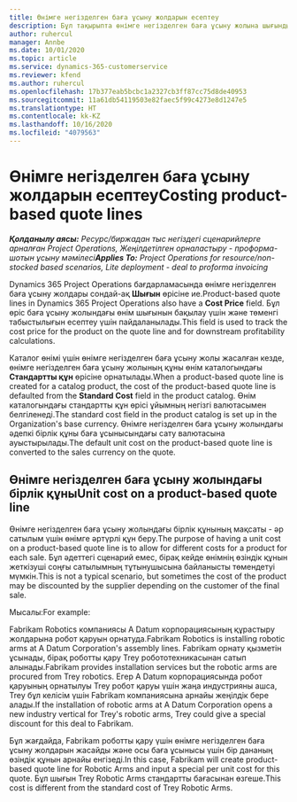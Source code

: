 ```yaml
---
title: Өнімге негізделген баға ұсыну жолдарын есептеу
description: Бұл тақырыпта өнімге негізделген баға ұсыну жолына шығынды қолдану туралы ақпарат берілген.
author: ruhercul
manager: Annbe
ms.date: 10/01/2020
ms.topic: article
ms.service: dynamics-365-customerservice
ms.reviewer: kfend
ms.author: ruhercul
ms.openlocfilehash: 17b377eab5bcbc1a2327cb3ff87cc75d8de40953
ms.sourcegitcommit: 11a61db54119503e82faec5f99c4273e8d1247e5
ms.translationtype: HT
ms.contentlocale: kk-KZ
ms.lasthandoff: 10/16/2020
ms.locfileid: "4079563"
---
```

# <a name="costing-product-based-quote-lines"></a><span data-ttu-id="65d12-103">Өнімге негізделген баға ұсыну жолдарын есептеу</span><span class="sxs-lookup"><span data-stu-id="65d12-103">Costing product-based quote lines</span></span>

<span data-ttu-id="65d12-104">_**Қолданылу аясы:** Ресурс/биржадан тыс негіздегі сценарийлерге арналған Project Operations, Жеңілдетілген орналастыру - проформа-шотын ұсыну мәмілесі_</span><span class="sxs-lookup"><span data-stu-id="65d12-104">_**Applies To:** Project Operations for resource/non-stocked based scenarios, Lite deployment - deal to proforma invoicing_</span></span>


<span data-ttu-id="65d12-105">Dynamics 365 Project Operations бағдарламасында өнімге негізделген баға ұсыну жолдары сондай-ақ **Шығын** өрісіне ие.</span><span class="sxs-lookup"><span data-stu-id="65d12-105">Product-based quote lines in Dynamics 365 Project Operations also have a **Cost Price** field.</span></span> <span data-ttu-id="65d12-106">Бұл өріс баға ұсыну жолындағы өнім шығынын бақылау үшін және төменгі табыстылығын есептеу үшін пайдаланылады.</span><span class="sxs-lookup"><span data-stu-id="65d12-106">This field is used to track the cost price for the product on the quote line and for downstream profitability calculations.</span></span>

<span data-ttu-id="65d12-107">Каталог өнімі үшін өнімге негізделген баға ұсыну жолы жасалған кезде, өнімге негізделген баға ұсыну жолының құны өнім каталогындағы **Стандартты құн** өрісіне орнатылады.</span><span class="sxs-lookup"><span data-stu-id="65d12-107">When a product-based quote line is created for a catalog product, the cost of the product-based quote line is defaulted from the **Standard Cost** field in the product catalog.</span></span> <span data-ttu-id="65d12-108">Өнім каталогындағы стандартты құн өрісі ұйымның негізгі валютасымен белгіленеді.</span><span class="sxs-lookup"><span data-stu-id="65d12-108">The standard cost field in the product catalog is set up in the Organization's base currency.</span></span> <span data-ttu-id="65d12-109">Өнімге негізделген баға ұсыну жолындағы әдепкі бірлік құны баға ұсынысындағы сату валютасына ауыстырылады.</span><span class="sxs-lookup"><span data-stu-id="65d12-109">The default unit cost on the product-based quote line is converted to the sales currency on the quote.</span></span>

## <a name="unit-cost-on-a-product-based-quote-line"></a><span data-ttu-id="65d12-110">Өнімге негізделген баға ұсыну жолындағы бірлік құны</span><span class="sxs-lookup"><span data-stu-id="65d12-110">Unit cost on a product-based quote line</span></span>

<span data-ttu-id="65d12-111">Өнімге негізделген баға ұсыну жолындағы бірлік құнының мақсаты - әр сатылым үшін өнімге әртүрлі құн беру.</span><span class="sxs-lookup"><span data-stu-id="65d12-111">The purpose of having a unit cost on a product-based quote line is to allow for different costs for a product for each sale.</span></span> <span data-ttu-id="65d12-112">Бұл әдеттегі сценарий емес, бірақ кейде өнімнің өзіндік құнын жеткізуші соңғы сатылымның тұтынушысына байланысты төмендетуі мүмкін.</span><span class="sxs-lookup"><span data-stu-id="65d12-112">This is not a typical scenario, but sometimes the cost of the product may be discounted by the supplier depending on the customer of the final sale.</span></span>

<span data-ttu-id="65d12-113">Мысалы:</span><span class="sxs-lookup"><span data-stu-id="65d12-113">For example:</span></span>

<span data-ttu-id="65d12-114">Fabrikam Robotics компаниясы A Datum корпорациясының құрастыру жолдарына робот қаруын орнатуда.</span><span class="sxs-lookup"><span data-stu-id="65d12-114">Fabrikam Robotics is installing robotic arms at A Datum Corporation's assembly lines.</span></span> <span data-ttu-id="65d12-115">Fabrikam орнату қызметін ұсынады, бірақ роботты қару Trey робототехникасынан сатып алынады.</span><span class="sxs-lookup"><span data-stu-id="65d12-115">Fabrikam provides installation services but the robotic arms are procured from Trey robotics.</span></span> <span data-ttu-id="65d12-116">Егер А Datum корпорациясында робот қаруының орнатылуы Trey робот қаруы үшін жаңа индустрияны ашса, Trey бұл келісім үшін Fabrikam компаниясына арнайы жеңілдік бере алады.</span><span class="sxs-lookup"><span data-stu-id="65d12-116">If the installation of robotic arms at A Datum Corporation opens a new industry vertical for Trey's robotic arms, Trey could give a special discount for this deal to Fabrikam.</span></span>

<span data-ttu-id="65d12-117">Бұл жағдайда, Fabrikam роботты қару үшін өнімге негізделген баға ұсыну жолдарын жасайды және осы баға ұсынысы үшін бір дананың өзіндік құнын арнайы енгізеді.</span><span class="sxs-lookup"><span data-stu-id="65d12-117">In this case, Fabrikam will create product-based quote line for Robotic Arms and input a special per unit cost for this quote.</span></span> <span data-ttu-id="65d12-118">Бұл шығын Trey Robotic Arms стандартты бағасынан өзгеше.</span><span class="sxs-lookup"><span data-stu-id="65d12-118">This cost is different from the standard cost of Trey Robotic Arms.</span></span>
